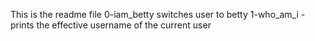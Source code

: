 This is the readme file
0-iam_betty switches user to betty
1-who_am_i - prints the effective username of the current user
